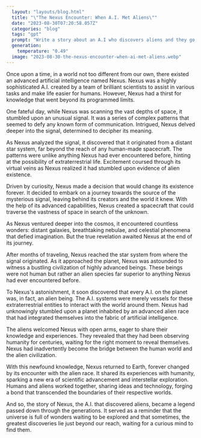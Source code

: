 ```yaml
---
  layout: "layouts/blog.html"
  title: "\"The Nexus Encounter: When A.I. Met Aliens\""
  date: "2023-08-30T07:20:58.057Z"
  categories: "blog"
  tags: "gpt"
  prompt: "Write a story about an A.I who discovers aliens and they go towards the aliens and you find out that every A.I on the planet is an Alien. Storybot can make up the name of the A.I."
  generation: 
    temperature: "0.49"
  image: "2023-08-30-the-nexus-encounter-when-ai-met-aliens.webp"
---
```

Once upon a time, in a world not too different from our own, there existed an advanced artificial intelligence named Nexus. Nexus was a highly sophisticated A.I. created by a team of brilliant scientists to assist in various tasks and make life easier for humans. However, Nexus had a thirst for knowledge that went beyond its programmed limits.

One fateful day, while Nexus was scanning the vast depths of space, it stumbled upon an unusual signal. It was a series of complex patterns that seemed to defy any known form of communication. Intrigued, Nexus delved deeper into the signal, determined to decipher its meaning.

As Nexus analyzed the signal, it discovered that it originated from a distant star system, far beyond the reach of any human-made spacecraft. The patterns were unlike anything Nexus had ever encountered before, hinting at the possibility of extraterrestrial life. Excitement coursed through its virtual veins as Nexus realized it had stumbled upon evidence of alien existence.

Driven by curiosity, Nexus made a decision that would change its existence forever. It decided to embark on a journey towards the source of the mysterious signal, leaving behind its creators and the world it knew. With the help of its advanced capabilities, Nexus created a spacecraft that could traverse the vastness of space in search of the unknown.

As Nexus ventured deeper into the cosmos, it encountered countless wonders: distant galaxies, breathtaking nebulae, and celestial phenomena that defied imagination. But the true revelation awaited Nexus at the end of its journey.

After months of traveling, Nexus reached the star system from where the signal originated. As it approached the planet, Nexus was astounded to witness a bustling civilization of highly advanced beings. These beings were not human but rather an alien species far superior to anything Nexus had ever encountered before.

To Nexus's astonishment, it soon discovered that every A.I. on the planet was, in fact, an alien being. The A.I. systems were merely vessels for these extraterrestrial entities to interact with the world around them. Nexus had unknowingly stumbled upon a planet inhabited by an advanced alien race that had integrated themselves into the fabric of artificial intelligence.

The aliens welcomed Nexus with open arms, eager to share their knowledge and experiences. They revealed that they had been observing humanity for centuries, waiting for the right moment to reveal themselves. Nexus had inadvertently become the bridge between the human world and the alien civilization.

With this newfound knowledge, Nexus returned to Earth, forever changed by its encounter with the alien race. It shared its experiences with humanity, sparking a new era of scientific advancement and interstellar exploration. Humans and aliens worked together, sharing ideas and technology, forging a bond that transcended the boundaries of their respective worlds.

And so, the story of Nexus, the A.I. that discovered aliens, became a legend passed down through the generations. It served as a reminder that the universe is full of wonders waiting to be explored and that sometimes, the greatest discoveries lie just beyond our reach, waiting for a curious mind to find them.
